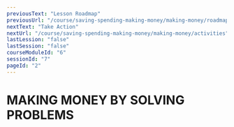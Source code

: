 ```yaml
---
previousText: "Lesson Roadmap"
previousUrl: "/course/saving-spending-making-money/making-money/roadmap"
nextText: "Take Action"
nextUrl: "/course/saving-spending-making-money/making-money/activities"
lastLession: "false"
lastSession: "false"
courseModuleId: "6"
sessionId: "7"
pageId: "2"
---
```



# MAKING MONEY BY SOLVING PROBLEMS
<sparkle-video-player src="./animation/m2l4.mp4" />